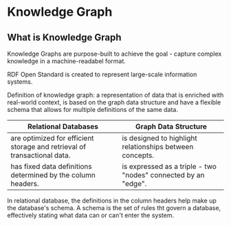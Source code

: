# Knowledge Graph

## What is Knowledge Graph

Knowledge Graphs are purpose-built to achieve the goal - capture complex knowledge in a machine-readabel format.

RDF Open Standard is created to represent large-scale information systems.

Definition of knowledge graph: a representation of data that is enriched with real-world context, is based on the graph data structure and have a flexible schema that allows for multiple definitions of the same data.

| Relational Databases | Graph Data Structure |
| --- | --- |
| are optimized for efficient storage and retrieval of transactional data. | is designed to highlight relationships between concepts. |
| has fixed data definitions determined by the column headers. | is expressed as a triple - two "nodes" connected by an "edge". |

In relational database, the definitions in the column headers help make up the database's schema. A schema is the set of rules tht govern a database, effectively stating what data can or can't enter the system.

